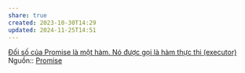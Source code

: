 ```yaml
---
share: true
created: 2023-10-30T14:29
updated: 2024-11-25T14:51
---
```

[Đối số của Promise là một hàm. Nó được gọi là hàm thực thi (executor)](./%C4%90%E1%BB%91i%20s%E1%BB%91%20c%E1%BB%A7a%20Promise%20l%C3%A0%20m%E1%BB%99t%20h%C3%A0m.%20N%C3%B3%20%C4%91%C6%B0%E1%BB%A3c%20g%E1%BB%8Di%20l%C3%A0%20h%C3%A0m%20th%E1%BB%B1c%20thi%20(executor).md)
Nguồn:: [Promise](https://javascript.info/promise-basics)